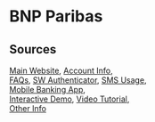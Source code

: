 # BNP Paribas

## Sources
[Main Website](https://mabanque.bnpparibas/),	[Account Info](https://mabanque.bnpparibas/fr/gerer/comptes-et-formules),	
[FAQs](https://mabanque.bnpparibas/fr/notre-offre/le-kiosque),
[SW Authenticator](https://mabanque.bnpparibas/fr/gerer/services-lies-compte/options-et-services/cle-digitale),	[SMS Usage](),	
[Mobile Banking App](https://play.google.com/store/apps/details?id=net.bnpparibas.mescomptes),	
[Interactive Demo](https://mabanque.bnpparibas/sitedemo/ident.html),	[Video Tutorial](https://www.youtube.com/playlist?list=PLm94nPScyh9vyv7WAyyBVk5mpUWj5JzQp),	 
[Other Info](https://mabanque.bnpparibas/fr/engagement-chartes-et-conventions/site-securise)
